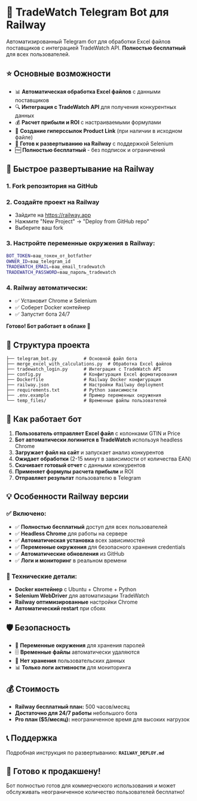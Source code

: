 # 🤖 TradeWatch Telegram Bot для Railway

Автоматизированный Telegram бот для обработки Excel файлов поставщиков с интеграцией TradeWatch API. **Полностью бесплатный** для всех пользователей.

## ⭐ Основные возможности

- 📊 **Автоматическая обработка Excel файлов** с данными поставщиков
- 🔍 **Интеграция с TradeWatch API** для получения конкурентных данных
- 💰 **Расчет прибыли и ROI** с настраиваемыми формулами
- 🔗 **Создание гиперссылок Product Link** (при наличии в исходном файле)
- 🚂 **Готов к развертыванию на Railway** с поддержкой Selenium
- 🆓 **Полностью бесплатный** - без подписок и ограничений

## 🚂 Быстрое развертывание на Railway

### 1. Fork репозитория на GitHub

### 2. Создайте проект на Railway
- Зайдите на https://railway.app
- Нажмите "New Project" → "Deploy from GitHub repo"
- Выберите ваш fork

### 3. Настройте переменные окружения в Railway:

```bash
BOT_TOKEN=ваш_токен_от_botfather
OWNER_ID=ваш_telegram_id
TRADEWATCH_EMAIL=ваш_email_tradewatch
TRADEWATCH_PASSWORD=ваш_пароль_tradewatch
```

### 4. Railway автоматически:
- ✅ Установит Chrome и Selenium
- ✅ Соберет Docker контейнер
- ✅ Запустит бота 24/7

**Готово! Бот работает в облаке 🎉**

## 📁 Структура проекта

```
├── telegram_bot.py          # Основной файл бота
├── merge_excel_with_calculations.py  # Обработка Excel файлов
├── tradewatch_login.py      # Интеграция с TradeWatch API
├── config.py                # Конфигурация Excel форматирования
├── Dockerfile               # Railway Docker конфигурация
├── railway.json             # Настройки Railway deployment
├── requirements.txt         # Python зависимости
├── .env.example             # Пример переменных окружения
└── temp_files/              # Временные файлы пользователей
```

## 🔧 Как работает бот

1. **Пользователь отправляет Excel файл** с колонками GTIN и Price
2. **Бот автоматически логинится в TradeWatch** используя headless Chrome
3. **Загружает файл на сайт** и запускает анализ конкурентов
4. **Ожидает обработки** (2-15 минут в зависимости от количества EAN)
5. **Скачивает готовый отчет** с данными конкурентов
6. **Применяет формулы расчета прибыли** и ROI
7. **Отправляет результат** пользователю в Telegram

## 💡 Особенности Railway версии

### ✅ Включено:
- ✅ **Полностью бесплатный** доступ для всех пользователей
- ✅ **Headless Chrome** для работы на сервере
- ✅ **Автоматическая установка** всех зависимостей
- ✅ **Переменные окружения** для безопасного хранения credentials
- ✅ **Автоматические обновления** из GitHub
- ✅ **Логи и мониторинг** в реальном времени

### 🔧 Технические детали:
- **Docker контейнер** с Ubuntu + Chrome + Python
- **Selenium WebDriver** для автоматизации TradeWatch
- **Railway оптимизированные** настройки Chrome
- **Автоматический restart** при сбоях

## 🛡️ Безопасность

- 🔐 **Переменные окружения** для хранения паролей
- 🗄️ **Временные файлы** автоматически удаляются
- 🚫 **Нет хранения** пользовательских данных
- 📊 **Только логи активности** для мониторинга

## 💰 Стоимость

- **Railway бесплатный план:** 500 часов/месяц
- **Достаточно для 24/7 работы** небольшого бота
- **Pro план ($5/месяц):** неограниченное время для высоких нагрузок

## 📞 Поддержка

Подробная инструкция по развертыванию: **`RAILWAY_DEPLOY.md`**

## 🎯 Готово к продакшену!

Бот полностью готов для коммерческого использования и может обслуживать неограниченное количество пользователей бесплатно!
